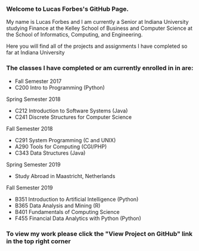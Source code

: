 ### Welcome to Lucas Forbes's GitHub Page.
My name is Lucas Forbes and I am currently a Senior at Indiana University studying Finance at the Kelley School of Business and Computer Science at the School of Informatics, Computing, and Engineering.  

Here you will find all of the projects and assignments I have completed so far at Indiana University

### The classes I have completed or am currently enrolled in in are:
* Fall Semester 2017  
* C200 Intro to Programming (Python)  
  
Spring Semester 2018  
* C212 Introduction to Software Systems (Java)  
* C241 Discrete Structures for Computer Science  
  
Fall Semester 2018  
* C291 System Programming (C and UNIX) 
* A290 Tools for Computing (CGI/PHP)  
* C343 Data Structures (Java)

Spring Semester 2019 
* Study Abroad in Maastricht, Netherlands

Fall Semester 2019  
* B351 Introduction to Artificial Intelligence (Python)    
* B365 Data Analysis and Mining (R)
* B401 Fundamentals of Computing Science
* F455 Financial Data Analytics with Python (Python) 



### To view my work please click the "View Project on GitHub" link in the top right corner
